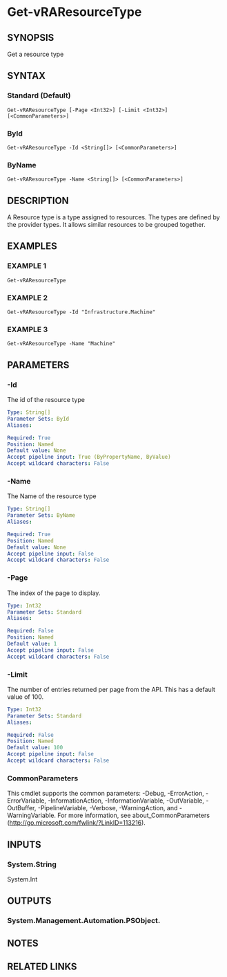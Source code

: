# Get-vRAResourceType

## SYNOPSIS
Get a resource type

## SYNTAX

### Standard (Default)
```
Get-vRAResourceType [-Page <Int32>] [-Limit <Int32>] [<CommonParameters>]
```

### ById
```
Get-vRAResourceType -Id <String[]> [<CommonParameters>]
```

### ByName
```
Get-vRAResourceType -Name <String[]> [<CommonParameters>]
```

## DESCRIPTION
A Resource type is a type assigned to resources.
The types are defined by the provider types. 
It allows similar resources to be grouped together.

## EXAMPLES

### EXAMPLE 1
```
Get-vRAResourceType
```

### EXAMPLE 2
```
Get-vRAResourceType -Id "Infrastructure.Machine"
```

### EXAMPLE 3
```
Get-vRAResourceType -Name "Machine"
```

## PARAMETERS

### -Id
The id of the resource type

```yaml
Type: String[]
Parameter Sets: ById
Aliases:

Required: True
Position: Named
Default value: None
Accept pipeline input: True (ByPropertyName, ByValue)
Accept wildcard characters: False
```

### -Name
The Name of the resource type

```yaml
Type: String[]
Parameter Sets: ByName
Aliases:

Required: True
Position: Named
Default value: None
Accept pipeline input: False
Accept wildcard characters: False
```

### -Page
The index of the page to display.

```yaml
Type: Int32
Parameter Sets: Standard
Aliases:

Required: False
Position: Named
Default value: 1
Accept pipeline input: False
Accept wildcard characters: False
```

### -Limit
The number of entries returned per page from the API.
This has a default value of 100.

```yaml
Type: Int32
Parameter Sets: Standard
Aliases:

Required: False
Position: Named
Default value: 100
Accept pipeline input: False
Accept wildcard characters: False
```

### CommonParameters
This cmdlet supports the common parameters: -Debug, -ErrorAction, -ErrorVariable, -InformationAction, -InformationVariable, -OutVariable, -OutBuffer, -PipelineVariable, -Verbose, -WarningAction, and -WarningVariable.
For more information, see about_CommonParameters (http://go.microsoft.com/fwlink/?LinkID=113216).

## INPUTS

### System.String
System.Int

## OUTPUTS

### System.Management.Automation.PSObject.

## NOTES

## RELATED LINKS
